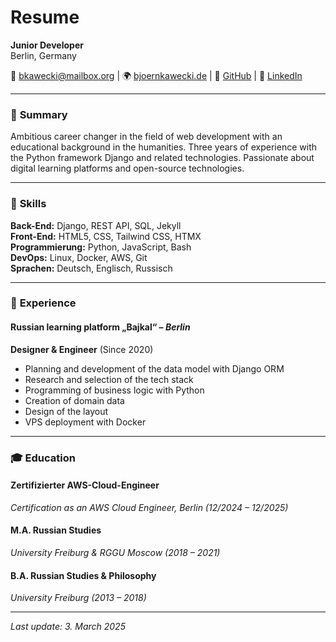 # Resume

**Junior Developer**  
Berlin, Germany  

📧 [bkawecki@mailbox.org](mailto:bkawecki@mailbox.org) | 🌍 [bjoernkawecki.de](http://bjoernkawecki.de) | 💼 [GitHub](https://github.com/bjkawecki) | 🔗 [LinkedIn](https://www.linkedin.com/in/bj%C3%B6rnkawecki)  

---

### 📝 **Summary**
  Ambitious career changer in the field of web development with an educational background in the humanities.
  Three years of experience with the Python framework Django and related technologies.
  Passionate about digital learning platforms and open-source technologies.

---

### 🔧 **Skills**
**Back-End:** Django, REST API, SQL, Jekyll  
**Front-End:** HTML5, CSS, Tailwind CSS, HTMX  
**Programmierung:** Python, JavaScript, Bash  
**DevOps:** Linux, Docker, AWS, Git  
**Sprachen:** Deutsch, Englisch, Russisch

---

### 💼 **Experience**
#### **Russian learning platform „Bajkal“** – *Berlin*  
**Designer & Engineer** (Since 2020)  
- Planning and development of the data model with Django ORM
- Research and selection of the tech stack
- Programming of business logic with Python
- Creation of domain data
- Design of the layout
- VPS deployment with Docker

---

### 🎓 **Education**
#### **Zertifizierter AWS-Cloud-Engineer**  
*Certification as an AWS Cloud Engineer, Berlin (12/2024 – 12/2025)*  

#### **M.A. Russian Studies**  
*University Freiburg & RGGU Moscow (2018 – 2021)*  

#### **B.A. Russian Studies & Philosophy**  
*University Freiburg (2013 – 2018)*  

---

*Last update: 3. March 2025*

